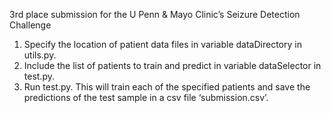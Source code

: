  3rd place submission for the U Penn & Mayo Clinic’s Seizure Detection Challenge
    
1.  Specify the location of patient data files in variable dataDirectory in utils.py.  
2.  Include the list of patients to train and predict in variable dataSelector in
    test.py.  
3.  Run test.py.  This will train each of the specified patients and save the
    predictions of the test sample in a csv file ‘submission.csv’.